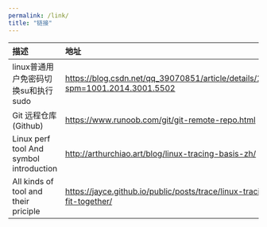```yaml
---
permalink: /link/
title: "链接"
---
```



| 描述   | 地址  |
|  :----  | :----  |
| linux普通用户免密码切换su和执行sudo  | <https://blog.csdn.net/qq_39070851/article/details/125896035?spm=1001.2014.3001.5502> |
|  Git 远程仓库(Github) | <https://www.runoob.com/git/git-remote-repo.html> |
|Linux perf tool And symbol introduction | <http://arthurchiao.art/blog/linux-tracing-basis-zh/> |
|All kinds of tool and their priciple | <https://jayce.github.io/public/posts/trace/linux-tracing-system-fit-together/> |
